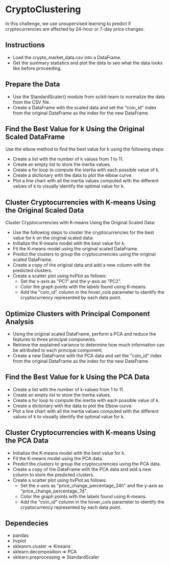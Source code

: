 # CryptoClustering
In this challenge, we use unsupervised learning to predict if cryptocurrencies are affected by 24-hour or 7-day price changes.

## Instructions
* Load the crypto_market_data.csv into a DataFrame.
* Get the summary statistics and plot the data to see what the data looks like before proceeding.

## Prepare the Data
* Use the StandardScaler() module from scikit-learn to normalize the data from the CSV file.
* Create a DataFrame with the scaled data and set the "coin_id" index from the original DataFrame as the index for the new DataFrame.

## Find the Best Value for k Using the Original Scaled DataFrame
Use the elbow method to find the best value for k using the following steps:
* Create a list with the number of k values from 1 to 11.
* Create an empty list to store the inertia values.
* Create a for loop to compute the inertia with each possible value of k.
* Create a dictionary with the data to plot the elbow curve.
* Plot a line chart with all the inertia values computed with the different values of k to visually identify the optimal value for k.

## Cluster Cryptocurrencies with K-means Using the Original Scaled Data
Cluster Cryptocurrencies with K-means Using the Original Scaled Data:
* Use the following steps to cluster the cryptocurrencies for the best value for k on the original scaled data:
* Initialize the K-means model with the best value for k.
* Fit the K-means model using the original scaled DataFrame.
* Predict the clusters to group the cryptocurrencies using the original scaled DataFrame.
* Create a copy of the original data and add a new column with the predicted clusters.
* Create a scatter plot using hvPlot as follows:
    * Set the x-axis as "PC1" and the y-axis as "PC2".
    * Color the graph points with the labels found using K-means.
    * Add the "coin_id" column in the hover_cols parameter to identify the cryptocurrency represented by each data point.

## Optimize Clusters with Principal Component Analysis
* Using the original scaled DataFrame, perform a PCA and reduce the features to three principal components.
* Retrieve the explained variance to determine how much information can be attributed to each principal component.
* Create a new DataFrame with the PCA data and set the "coin_id" index from the original DataFrame as the index for the new DataFrame.

## Find the Best Value for k Using the PCA Data
* Create a list with the number of k-values from 1 to 11.
* Create an empty list to store the inertia values.
* Create a for loop to compute the inertia with each possible value of k.
* Create a dictionary with the data to plot the Elbow curve.
* Plot a line chart with all the inertia values computed with the different values of k to visually identify the optimal value for k.

## Cluster Cryptocurrencies with K-means Using the PCA Data
* Initialize the K-means model with the best value for k.
* Fit the K-means model using the PCA data.
* Predict the clusters to group the cryptocurrencies using the PCA data.
* Create a copy of the DataFrame with the PCA data and add a new column to store the predicted clusters.
* Create a scatter plot using hvPlot as follows:
    * Set the x-axis as "price_change_percentage_24h" and the y-axis as "price_change_percentage_7d".
    * Color the graph points with the labels found using K-means.
    * Add the "coin_id" column in the hover_cols parameter to identify the cryptocurrency represented by each data point.

## Dependecies
* pandas
* hvplot
* skleanrn.cluster => Kmeans
* sklearn.decomposition => PCA
* sklearn.preprocessing => StandardScaler





